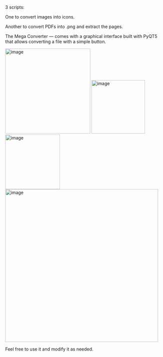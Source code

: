 3 scripts:

One to convert images into icons.

Another to convert PDFs into .png and extract the pages.

The Mega Converter — comes with a graphical interface built with PyQT5 that allows converting a file with a simple button.

<img width="272" alt="image" src="https://github.com/user-attachments/assets/92ef8668-ef26-4588-aa6a-bbb63805135f" />


<img width="171" alt="image" src="https://github.com/user-attachments/assets/76404d46-8d5f-48dd-9a78-31f954aabf9a" />


<img width="175" alt="image" src="https://github.com/user-attachments/assets/c2e7a0b2-8207-4c49-9cdf-9f7083d626f0" />


<img width="489" alt="image" src="https://github.com/user-attachments/assets/353c57d9-f731-43f4-872b-29fbe75202bd" />




Feel free to use it and modify it as needed.
